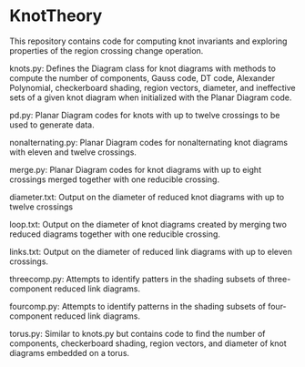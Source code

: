 # KnotTheory

This repository contains code for computing knot invariants and exploring properties of the region crossing change operation. 

knots.py: Defines the Diagram class for knot diagrams with methods to compute the number of components, Gauss code, DT code, Alexander Polynomial, checkerboard shading, region vectors, diameter, and ineffective sets of a given knot diagram when initialized with the Planar Diagram code.

pd.py: Planar Diagram codes for knots with up to twelve crossings to be used to generate data.

nonalternating.py: Planar Diagram codes for nonalternating knot diagrams with eleven and twelve crossings.

merge.py: Planar Diagram codes for knot diagrams with up to eight crossings merged together with one reducible crossing.

diameter.txt: Output on the diameter of reduced knot diagrams with up to twelve crossings

loop.txt: Output on the diameter of knot diagrams created by merging two reduced diagrams together with one reducible crossing.

links.txt: Output on the diameter of reduced link diagrams with up to eleven crossings.

threecomp.py: Attempts to identify patters in the shading subsets of three-component reduced link diagrams.

fourcomp.py: Attempts to identify patterns in the shading subsets of four-component reduced link diagrams.

torus.py: Similar to knots.py but contains code to find the number of components, checkerboard shading, region vectors, and diameter of knot diagrams embedded on a torus.
